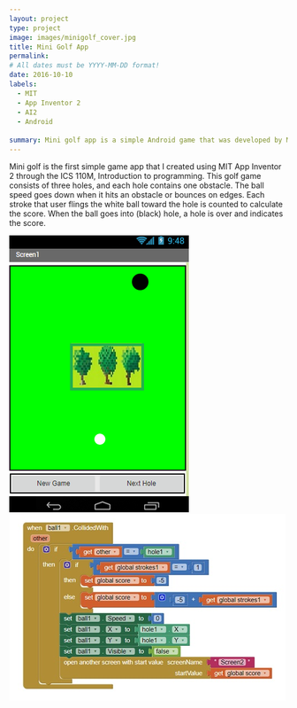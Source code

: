 ```yaml
---
layout: project
type: project
image: images/minigolf_cover.jpg
title: Mini Golf App
permalink: 
# All dates must be YYYY-MM-DD format!
date: 2016-10-10
labels:
  - MIT
  - App Inventor 2
  - AI2
  - Android
  
summary: Mini golf app is a simple Android game that was developed by MIT App Inventor 2.
---
```



Mini golf is the first simple game app that I created using MIT App Inventor 2 through the ICS 110M, Introduction to programming. This golf game consists of three holes, and each hole contains one obstacle. The ball speed goes down when it hits an obstacle or bounces on edges. Each stroke that user flings the white ball toward the hole is counted to calculate the score. When the ball goes into (black) hole, a hole is over and indicates the score.

<img class="ui medium left floated rounded image" src="../images/minigolf.jpg"> 
<img class="ui medium left floated rounded image" src="../images/minigolf_example.jpg">








